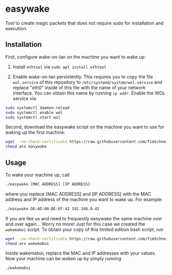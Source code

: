 # easywake

Tool to create magic packets that does not require sudo for installation and execution. 

## Installation

First, configure wake-on-lan on the machine you want to wake up:

1. Install `ethtool` via `sudo apt install ethtool`

2. Enable wake-on-lan persistently. This requires you to copy the file `wol.service` of this repository to `/etc/systemd/system/wol.service` and replace "eth0" inside of this file with the name of your network interface. You can obtain this name by running `ip addr`. Enable the WOL service via 
```bash 
sudo systemctl daemon-reload
sudo systemctl enable wol
sudo systemctl start wol
```

Second, download the easywake script on the machine you want to use for waking up the first machine:

```bash
wget --no-check-certificate https://raw.githubusercontent.com/TimSchneider42/easywake/master/easywake
chmod a+x easywake
```

## Usage

To wake your machine up, call

```bash
./easywake [MAC ADDRESS] [IP ADDRESS]
```
where you replace [MAC ADDRESS] and [IP ADDRESS] with the MAC address and IP address of the machine you want to wake up. For example:

```bash
./easywake DE:AD:00:BE:EF:42 192.168.0.42
```

If you are like us and need to frequently easywake the same machine over and over again... Worry no more! Just for this case we created the `wakemaboi` script. To obtain your copy of this limited edition bash script, run
```bash
wget --no-check-certificate https://raw.githubusercontent.com/TimSchneider42/easywake/master/wakemaboi
chmod a+x wakemaboi
```
Inside wakemaboi, replace the MAC and IP addresses with your values.
Now your machine can be woken up by simply running
```bash
./wakemaboi
```
